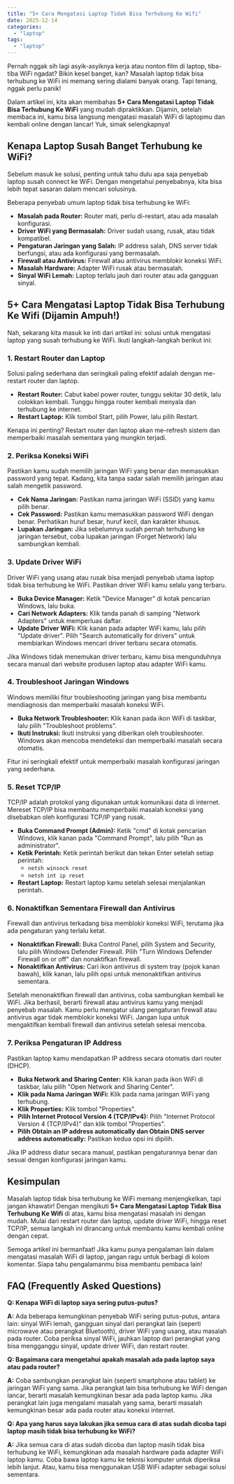 ```yaml
---
title: "5+ Cara Mengatasi Laptop Tidak Bisa Terhubung Ke Wifi"
date: 2025-12-14
categories: 
  - "laptop"
tags: 
  - "laptop"
---
```


Pernah nggak sih lagi asyik-asyiknya kerja atau nonton film di laptop, tiba-tiba WiFi ngadat? Bikin kesel banget, kan? Masalah laptop tidak bisa terhubung ke WiFi ini memang sering dialami banyak orang. Tapi tenang, nggak perlu panik!

Dalam artikel ini, kita akan membahas **5+ Cara Mengatasi Laptop Tidak Bisa Terhubung Ke WiFi** yang mudah dipraktikkan. Dijamin, setelah membaca ini, kamu bisa langsung mengatasi masalah WiFi di laptopmu dan kembali online dengan lancar! Yuk, simak selengkapnya!

## Kenapa Laptop Susah Banget Terhubung ke WiFi?

Sebelum masuk ke solusi, penting untuk tahu dulu apa saja penyebab laptop susah connect ke WiFi. Dengan mengetahui penyebabnya, kita bisa lebih tepat sasaran dalam mencari solusinya.

Beberapa penyebab umum laptop tidak bisa terhubung ke WiFi:

- **Masalah pada Router:** Router mati, perlu di-restart, atau ada masalah konfigurasi.
- **Driver WiFi yang Bermasalah:** Driver sudah usang, rusak, atau tidak kompatibel.
- **Pengaturan Jaringan yang Salah:** IP address salah, DNS server tidak berfungsi, atau ada konfigurasi yang bermasalah.
- **Firewall atau Antivirus:** Firewall atau antivirus memblokir koneksi WiFi.
- **Masalah Hardware:** Adapter WiFi rusak atau bermasalah.
- **Sinyal WiFi Lemah:** Laptop terlalu jauh dari router atau ada gangguan sinyal.

## 5+ Cara Mengatasi Laptop Tidak Bisa Terhubung Ke Wifi (Dijamin Ampuh!)

Nah, sekarang kita masuk ke inti dari artikel ini: solusi untuk mengatasi laptop yang susah terhubung ke WiFi. Ikuti langkah-langkah berikut ini:

### 1\. Restart Router dan Laptop

Solusi paling sederhana dan seringkali paling efektif adalah dengan me-restart router dan laptop.

- **Restart Router:** Cabut kabel power router, tunggu sekitar 30 detik, lalu colokkan kembali. Tunggu hingga router kembali menyala dan terhubung ke internet.
- **Restart Laptop:** Klik tombol Start, pilih Power, lalu pilih Restart.

Kenapa ini penting? Restart router dan laptop akan me-refresh sistem dan memperbaiki masalah sementara yang mungkin terjadi.

### 2\. Periksa Koneksi WiFi

Pastikan kamu sudah memilih jaringan WiFi yang benar dan memasukkan password yang tepat. Kadang, kita tanpa sadar salah memilih jaringan atau salah mengetik password.

- **Cek Nama Jaringan:** Pastikan nama jaringan WiFi (SSID) yang kamu pilih benar.
- **Cek Password:** Pastikan kamu memasukkan password WiFi dengan benar. Perhatikan huruf besar, huruf kecil, dan karakter khusus.
- **Lupakan Jaringan:** Jika sebelumnya sudah pernah terhubung ke jaringan tersebut, coba lupakan jaringan (Forget Network) lalu sambungkan kembali.

### 3\. Update Driver WiFi

Driver WiFi yang usang atau rusak bisa menjadi penyebab utama laptop tidak bisa terhubung ke WiFi. Pastikan driver WiFi kamu selalu yang terbaru.

- **Buka Device Manager:** Ketik "Device Manager" di kotak pencarian Windows, lalu buka.
- **Cari Network Adapters:** Klik tanda panah di samping "Network Adapters" untuk memperluas daftar.
- **Update Driver WiFi:** Klik kanan pada adapter WiFi kamu, lalu pilih "Update driver". Pilih "Search automatically for drivers" untuk membiarkan Windows mencari driver terbaru secara otomatis.

Jika Windows tidak menemukan driver terbaru, kamu bisa mengunduhnya secara manual dari website produsen laptop atau adapter WiFi kamu.

### 4\. Troubleshoot Jaringan Windows

Windows memiliki fitur troubleshooting jaringan yang bisa membantu mendiagnosis dan memperbaiki masalah koneksi WiFi.

- **Buka Network Troubleshooter:** Klik kanan pada ikon WiFi di taskbar, lalu pilih "Troubleshoot problems".
- **Ikuti Instruksi:** Ikuti instruksi yang diberikan oleh troubleshooter. Windows akan mencoba mendeteksi dan memperbaiki masalah secara otomatis.

Fitur ini seringkali efektif untuk memperbaiki masalah konfigurasi jaringan yang sederhana.

### 5\. Reset TCP/IP

TCP/IP adalah protokol yang digunakan untuk komunikasi data di internet. Mereset TCP/IP bisa membantu memperbaiki masalah koneksi yang disebabkan oleh konfigurasi TCP/IP yang rusak.

- **Buka Command Prompt (Admin):** Ketik "cmd" di kotak pencarian Windows, klik kanan pada "Command Prompt", lalu pilih "Run as administrator".
- **Ketik Perintah:** Ketik perintah berikut dan tekan Enter setelah setiap perintah:
    - `netsh winsock reset`
    - `netsh int ip reset`
- **Restart Laptop:** Restart laptop kamu setelah selesai menjalankan perintah.

### 6\. Nonaktifkan Sementara Firewall dan Antivirus

Firewall dan antivirus terkadang bisa memblokir koneksi WiFi, terutama jika ada pengaturan yang terlalu ketat.

- **Nonaktifkan Firewall:** Buka Control Panel, pilih System and Security, lalu pilih Windows Defender Firewall. Pilih "Turn Windows Defender Firewall on or off" dan nonaktifkan firewall.
- **Nonaktifkan Antivirus:** Cari ikon antivirus di system tray (pojok kanan bawah), klik kanan, lalu pilih opsi untuk menonaktifkan antivirus sementara.

Setelah menonaktifkan firewall dan antivirus, coba sambungkan kembali ke WiFi. Jika berhasil, berarti firewall atau antivirus kamu yang menjadi penyebab masalah. Kamu perlu mengatur ulang pengaturan firewall atau antivirus agar tidak memblokir koneksi WiFi. Jangan lupa untuk mengaktifkan kembali firewall dan antivirus setelah selesai mencoba.

### 7\. Periksa Pengaturan IP Address

Pastikan laptop kamu mendapatkan IP address secara otomatis dari router (DHCP).

- **Buka Network and Sharing Center:** Klik kanan pada ikon WiFi di taskbar, lalu pilih "Open Network and Sharing Center".
- **Klik pada Nama Jaringan WiFi:** Klik pada nama jaringan WiFi yang terhubung.
- **Klik Properties:** Klik tombol "Properties".
- **Pilih Internet Protocol Version 4 (TCP/IPv4):** Pilih "Internet Protocol Version 4 (TCP/IPv4)" dan klik tombol "Properties".
- **Pilih Obtain an IP address automatically dan Obtain DNS server address automatically:** Pastikan kedua opsi ini dipilih.

Jika IP address diatur secara manual, pastikan pengaturannya benar dan sesuai dengan konfigurasi jaringan kamu.

## Kesimpulan

Masalah laptop tidak bisa terhubung ke WiFi memang menjengkelkan, tapi jangan khawatir! Dengan mengikuti **5+ Cara Mengatasi Laptop Tidak Bisa Terhubung Ke Wifi** di atas, kamu bisa mengatasi masalah ini dengan mudah. Mulai dari restart router dan laptop, update driver WiFi, hingga reset TCP/IP, semua langkah ini dirancang untuk membantu kamu kembali online dengan cepat.

Semoga artikel ini bermanfaat! Jika kamu punya pengalaman lain dalam mengatasi masalah WiFi di laptop, jangan ragu untuk berbagi di kolom komentar. Siapa tahu pengalamanmu bisa membantu pembaca lain!

## FAQ (Frequently Asked Questions)

**Q: Kenapa WiFi di laptop saya sering putus-putus?**

**A:** Ada beberapa kemungkinan penyebab WiFi sering putus-putus, antara lain: sinyal WiFi lemah, gangguan sinyal dari perangkat lain (seperti microwave atau perangkat Bluetooth), driver WiFi yang usang, atau masalah pada router. Coba periksa sinyal WiFi, jauhkan laptop dari perangkat yang bisa mengganggu sinyal, update driver WiFi, dan restart router.

**Q: Bagaimana cara mengetahui apakah masalah ada pada laptop saya atau pada router?**

**A:** Coba sambungkan perangkat lain (seperti smartphone atau tablet) ke jaringan WiFi yang sama. Jika perangkat lain bisa terhubung ke WiFi dengan lancar, berarti masalah kemungkinan besar ada pada laptop kamu. Jika perangkat lain juga mengalami masalah yang sama, berarti masalah kemungkinan besar ada pada router atau koneksi internet.

**Q: Apa yang harus saya lakukan jika semua cara di atas sudah dicoba tapi laptop masih tidak bisa terhubung ke WiFi?**

**A:** Jika semua cara di atas sudah dicoba dan laptop masih tidak bisa terhubung ke WiFi, kemungkinan ada masalah hardware pada adapter WiFi laptop kamu. Coba bawa laptop kamu ke teknisi komputer untuk diperiksa lebih lanjut. Atau, kamu bisa menggunakan USB WiFi adapter sebagai solusi sementara.
